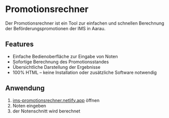 # Promotionsrechner

Der Promotionsrechner ist ein Tool zur einfachen und schnellen Berechnung der Beförderungspromotionen der IMS in Aarau. 

## Features

- Einfache Bedienoberfläche zur Eingabe von Noten
- Sofortige Berechnung des Promotionsstandes
- Übersichtliche Darstellung der Ergebnisse
- 100% HTML – keine Installation oder zusätzliche Software notwendig

## Anwendung

1. [ims-promotionsrechner.netlify.app](ims-promotionsrechner.netlify.app) öffnen
2. Noten eingeben
3. der Notenschnitt wird berechnet

